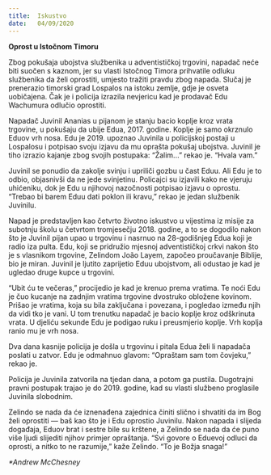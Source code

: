 ```yaml
---
title:  Iskustvo
date:   04/09/2020
---
```


**Oprost u Istočnom Timoru**

Zbog pokušaja ubojstva službenika u adventističkoj trgovini, napadač neće biti suočen s kaznom, jer su vlasti Istočnog Timora prihvatile odluku službenika da želi oprostiti, umjesto tražiti pravdu zbog napada. Slučaj je prenerazio timorski grad Lospalos na istoku zemlje, gdje je osveta uobičajena. Čak je i policija izrazila nevjericu kad je prodavač Edu Wachumura odlučio oprostiti.

Napadač Juvinil Ananias u pijanom je stanju bacio koplje kroz vrata trgovine, u pokušaju da ubije Edua, 2017. godine. Koplje je samo okrznulo Eduov vrh nosa. Edu je 2019. upoznao Juvinila u policijskoj postaji u Lospalosu i potpisao svoju izjavu da mu oprašta pokušaj ubojstva. Juvinil je tiho izrazio kajanje zbog svojih postupaka: “Žalim...” rekao je. “Hvala vam.”

Juvinil se ponudio da zakolje svinju i upriliči gozbu u čast Eduu. Ali Edu je to odbio, objasnivši da ne jede svinjetinu. Policajci su izjavili kako ne vjeruju uhićeniku, dok je Edu u njihovoj nazočnosti potpisao izjavu o oprostu. “Trebao bi barem Eduu dati poklon ili kravu,” rekao je jedan službenik Juvinilu.

Napad je predstavljen kao četvrto životno iskustvo u vijestima iz misije za subotnju školu u četvrtom tromjesečju 2018. godine, a to se dogodilo nakon što je Juvinil pijan upao u trgovinu i nasrnuo na 28-godišnjeg Edua koji je radio iza pulta. Edu, koji se pridružio mjesnoj adventističkoj crkvi nakon što je s vlasnikom trgovine, Zelindom João Layem, započeo proučavanje Biblije, bio je miran. Juvinil je ljutito zaprijetio Eduu ubojstvom, ali odustao je kad je ugledao druge kupce u trgovini.

“Ubit ću te večeras,” procijedio je kad je krenuo prema vratima. Te noći Edu je čuo kucanje na zadnjim vratima trgovine dvostruko obložene kovinom. Prišao je vratima, koja su bila zaključana i povezana, i pogledao između njih da vidi tko je vani. U tom trenutku napadač je bacio koplje kroz odškrinuta vrata. U djeliću sekunde Edu je podigao ruku i preusmjerio koplje. Vrh koplja ranio mu je vrh nosa.

Dva dana kasnije policija je došla u trgovinu i pitala Edua želi li napadača poslati u zatvor. Edu je odmahnuo glavom: “Opraštam sam tom čovjeku,” rekao je.

Policija je Juvinila zatvorila na tjedan dana, a potom ga pustila. Dugotrajni pravni postupak trajao je do 2019. godine, kad su vlasti službeno proglasile Juvinila slobodnim.

Zelindo se nada da će iznenađena zajednica činiti slično i shvatiti da im Bog želi oprostiti — baš kao što je i Edu oprostio Juvinilu. Nakon napada i slijeda događaja, Eduov brat i sestre bile su krštene, a Zelindo se nada da će puno više ljudi slijediti njihov primjer opraštanja. “Svi govore o Eduevoj odluci da oprosti, a nitko to ne razumije,” kaže Zelindo. “To je Božja snaga!”

_*Andrew McChesney_